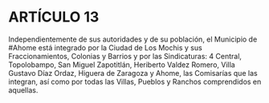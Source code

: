 # ARTÍCULO 13

Independientemente de sus autoridades y de su población, el Municipio de #Ahome está integrado por la Ciudad de Los Mochis y sus Fraccionamientos, Colonias y Barrios y por las Sindicaturas: 4 Central, Topolobampo, San Miguel Zapotitlán, Heriberto Valdez Romero, Villa Gustavo Díaz Ordaz, Higuera de Zaragoza y Ahome, las Comisarías que las integran, así como por todas las Villas, Pueblos y Ranchos comprendidos en aquellas.